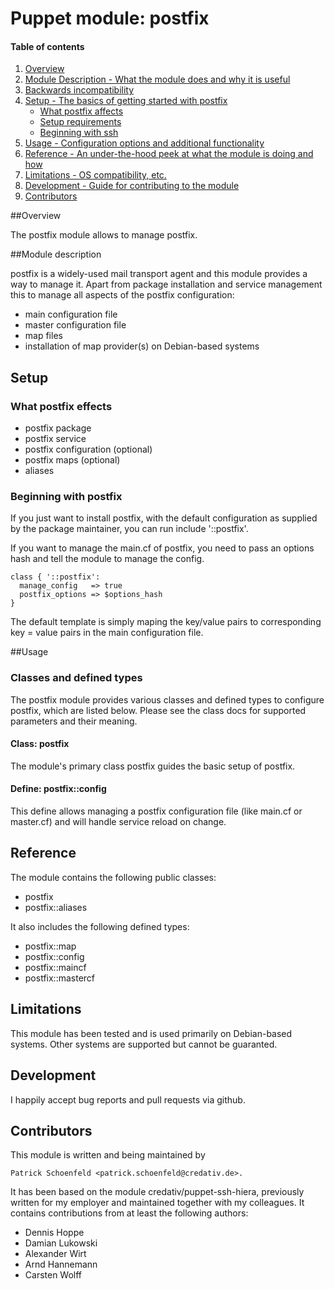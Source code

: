 # Puppet module: postfix

#### Table of contents

1. [Overview](#overview)
2. [Module Description - What the module does and why it is useful](#module-description)
3. [Backwards incompatibility](#backwards-incompatibility)
4. [Setup - The basics of getting started with postfix](#setup)
    * [What postfix affects](#what-ssh-affects)
    * [Setup requirements](#setup-requirements)
    * [Beginning with ssh](#beginning-with-postfix)
5. [Usage - Configuration options and additional functionality](#usage)
6. [Reference - An under-the-hood peek at what the module is doing and how](#reference)
7. [Limitations - OS compatibility, etc.](#limitations)
8. [Development - Guide for contributing to the module](#development)
9. [Contributors](#contributors)

##Overview

The postfix module allows to manage postfix.

##Module description

postfix is a widely-used mail transport agent and this module provides
a way to manage it. Apart from package installation and service management
this to manage all aspects of the postfix configuration:

- main configuration file
- master configuration file
- map files
- installation of map provider(s) on Debian-based systems

## Setup

### What postfix effects

* postfix package
* postfix service
* postfix configuration (optional)
* postfix maps (optional)
* aliases

### Beginning with postfix

If you just want to install postfix, with the default configuration as supplied
by the package maintainer, you can run include '::postfix'.

If you want to manage the main.cf of postfix, you need to pass an options hash
and tell the module to manage the config.

```puppet
class { '::postfix':
  manage_config   => true
  postfix_options => $options_hash
}
```
The default template is simply maping the key/value pairs to corresponding
key = value pairs in the main configuration file.

##Usage

### Classes and defined types

The postfix module provides various classes and defined types to
configure postfix, which are listed below. Please see the class docs for
supported parameters and their meaning.

#### Class: postfix

The module's primary class postfix guides the basic setup of postfix.

#### Define: postfix::config

This define allows managing a postfix configuration file (like main.cf or
master.cf) and will handle service reload on change. 

## Reference

The module contains the following public classes:

- postfix
- postfix::aliases

It also includes the following defined types:

- postfix::map
- postfix::config
- postfix::maincf
- postfix::mastercf

## Limitations

This module has been tested and is used primarily on Debian-based systems.
Other systems are supported but cannot be guaranted.

## Development

I happily accept bug reports and pull requests via github.

## Contributors

This module is written and being maintained by
    
    Patrick Schoenfeld <patrick.schoenfeld@credativ.de>.

It has been based on the module credativ/puppet-ssh-hiera, previously written
for my employer and maintained together with my colleagues. It contains
contributions from at least the following authors:

- Dennis Hoppe
- Damian Lukowski
- Alexander Wirt
- Arnd Hannemann
- Carsten Wolff
